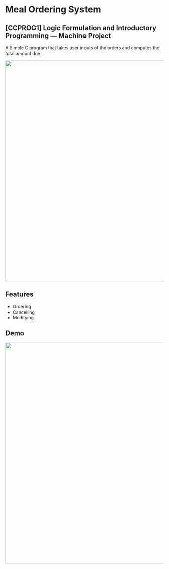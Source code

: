 # Meal Ordering System

## [CCPROG1] Logic Formulation and Introductory Programming — Machine Project

A Simple C program that takes user inputs of the orders and computes the total amount due.

<img src = "https://user-images.githubusercontent.com/132218960/235395134-aeb6fd6c-18be-4ebc-bc78-e1ae812dd704.png" width = "700">

## Features
- Ordering
- Cancelling
- Modifying

## Demo
<img src = "https://user-images.githubusercontent.com/132218960/235575968-c096c014-2c0a-42b2-a84d-031f68c51cce.gif" width = "700">
